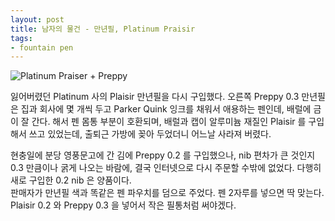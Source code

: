 ```yaml
---
layout: post
title: 남자의 물건 - 만년필, Platinum Praisir
tags:
- fountain pen
---
```

![Platinum Praiser + Preppy](https://lh3.googleusercontent.com/ULwX-wcrOCWgi_w9nkRT6vUlD7BvnmPA4LjQC9LZdLlE1Gf0jb1TusHx2Uk7dXeMbWEOuehjyDWFw58EGtGOSxGANHZKpjuNErZEEuUKRo27rUeJrBGkjqR6GHNSkyO5JK2ju8rfpUNDWLfvRHpTlvms4kCXiijp-281rQC2mtJIcZFrd6sdwBmpc901TE_462Cg9d-BN-tx_p0Dk3VpI8WlNZiIw0FiSTxjF_pmC0XWA_PEGgz_Rmcfd5cR6dheEXGHwvzpDPzIuCE6BPqTmtV_KJ-pEDLGOfIsVqenLdDQ9wH2Rvq9jSO24BtlSgzEzAZJQMx0QVIAfN60wjekRzgVHQEKii_AFv4SElTEn-oyY_mC5xLMWsNV3V2YC3DmEblcP7KSkph1Y-azG34abrcBPf0Xz69CWgejxKKnWb3_kz7EMM6yhmU3IsLkclH9O0gO4Hek8tDwB5vGEooiAh44cGAY-fVUoWCigEUY9N5x87Da7KIxmp93whvEu9G15OKSkzTAKWb0CfDmSjtIPs3nD6pB94TpcRuMxvja6A_uUSTHIyDS96HxeV-K6CUDVLu1y8eRy-VeKKco4Ey-SM1DeOZrg-97V35i6VI=s947-no)

잃어버렸던 Platinum 사의 Plaisir 만년필을 다시 구입했다. 오른쪽 Preppy 0.3 만년필은 집과 회사에 몇 개씩 두고 Parker Quink 잉크를 채워서 애용하는 펜인데, 배럴에 금이 잘 간다. 해서 펜 몸통 부분이 호환되며, 배럴과 캡이 알루미늄 재질인 Plaisir 를 구입해서 쓰고 있었는데, 출퇴근 가방에 꽂아 두었더니 어느날 사라져 버렸다.

현충일에 분당 영풍문고에 간 김에 Preppy 0.2 를 구입했으나, nib 편차가 큰 것인지 0.3 만큼이나 굵게 나오는 바람에, 결국 인터넷으로 다시 주문할 수밖에 없었다. 다행히 새로 구입한 0.2 nib 은 양품이다.  
판매자가 만년필 색과 똑같은 펜 파우치를 덤으로 주었다. 펜 2자루를 넣으면 딱 맞는다. Plaisir 0.2 와 Preppy 0.3 을 넣어서 작은 필통처럼 써야겠다.

